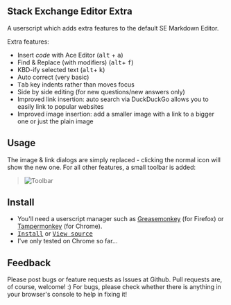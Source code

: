 ## Stack Exchange Editor Extra
A userscript which adds extra features to the default SE Markdown Editor.

Extra features:

- Insert *code* with Ace Editor (<kbd>alt</kbd> + <kbd>a</kbd>)
- Find & Replace (with modifiers) (<kbd>alt</kbd>+ <kbd>f</kbd>)
- KBD-ify selected text (<kbd>alt</kbd>+ <kbd>k</kbd>)
- Auto correct (very basic)
- <kbd>Tab</kbd> key indents rather than moves focus
- Side by side editing (for new questions/new answers only)
- Improved link insertion: auto search via DuckDuckGo allows you to easily link to popular websites
- Improved image insertion: add a smaller image with a link to a bigger one or just the plain image

## Usage

The image & link dialogs are simply replaced - clicking the normal icon will show the new one. For all other features, a small toolbar is added:

>![Toolbar](http://i.imgur.com/egMZf5P.png)

## Install

- You'll need a userscript manager such as [Greasemonkey](http://www.greasespot.net/) (for Firefox) or [Tampermonkey](https://tampermonkey.net/) (for Chrome). 
- <kbd>[Install]()</kbd> or <kbd>[View source]()</kbd>
- I've only tested on Chrome so far... 

## Feedback

Please post bugs or feature requests as Issues at Github. Pull requests are, of course, welcome! :) For bugs, please check whether there is anything in your browser's console to help in fixing it!
